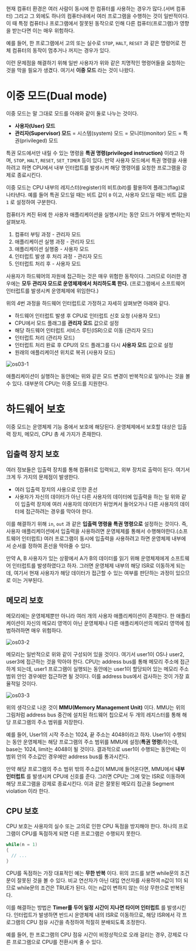 현재 컴퓨터 환경은 여러 사람이 동시에 한 컴퓨터를 사용하는 경우가 많다.(서버 컴퓨터) 그리고 그 외에도 하나의 컴퓨터내에서 여러 프로그램을 수행하는 것이 일반적이다. 이 때 특정 컴퓨터나 프로그램에서 잘못된 동작으로 인해 다른 컴퓨터(프로그램)가 영향을 받는다면 이는 매우 위험하다.

예를 들어, 한 프로그램에서 고의 또는 실수로 ```STOP```, ```HALT```, ```RESET``` 과 같은 명령어로 전체 컴퓨터의 동작이 멈추거나 꺼지는 경우가 있다.

이런 문제점을 해결하기 위해 일반 사용자가 위와 같은 치명적인 명령어들을 요청하는 것을 막을 필요가 생겼다. 여기서 **이중 모드** 라는 것이 나왔다.

# 이중 모드(Dual mode)
이중 모드는 말 그대로 모드를 아래와 같이 둘로 나누는 것이다.
- **사용자(User) 모드**
- **관리자(Supervisor) 모드** = 시스템(system) 모드 = 모니터(monitor) 모드 = 특권(privileged) 모드

특권 모드에서만 내릴 수 있는 명령을 **특권 명령(privileged instruction)** 이라고 하며, ```STOP```, ```HALT```, ```RESET```, ```SET_TIMER``` 등이 있다. 만약 사용자 모드에서 특권 명령을 사용하려고 하면 CPU에서 내부 인터럽트를 발생시켜 해당 명령어를 요청한 프로그램을 강제로 종료시킨다.

이중 모드는 CPU 내부의 레지스터(register)의 비트(bit)를 활용하여 플래그(flag)로 나타낸다. 예를 들어 특권 모드일 때는 비트 값이 ```0``` 이고, 사용자 모드일 때는 비트  값을 ```1``` 로 설정하여 구분한다.

컴퓨터가 켜진 뒤에 한 사용자 애플리케이션을 실행시키는 동안 모드가 어떻게 변하는지 살펴보자.
1. 컴퓨터 부팅 과정            - 관리자 모드
2. 애플리케이션 실행 과정      - 관리자 모드
3. 애플리케이션 실행중         - 사용자 모드
4. 인터럽트 발생 후 처리 과정  - 관리자 모드
5. 인터럽트 처리 후            - 사용자 모드

사용자가 하드웨어의 자원에 접근하는 것은 매우 위험한 동작이다. 그러므로 이러한 경우에는 **모두 관리자 모드로 운영체제에서 처리하도록 한다.** (프로그램에서 소프트웨어 인터럽트를 발생시켜 운영체제에 위임한다.)

위의 4번 과정을 하드웨어 인터럽트로 가정하고 자세히 살펴보면 아래와 같다.
- 하드웨어 인터럽트 발생 후 CPU로 인터럽트 신호 요청 (사용자 모드)
- CPU에서 모드 플래그를 **관리자 모드** 값으로 설정
- 해당 하드웨어 인터럽트 서비스 루틴(ISR)으로 이동 (관리자 모드)
- 인터럽트 처리 (관리자 모드)
- 인터럽트 처리 완료 후 CPU의 모드 플래그를 다시 **사용자 모드** 값으로 설정
- 원래의 애플리케이션 위치로 복귀 (사용자 모드)

![os03-1](https://user-images.githubusercontent.com/34755287/53879654-5c353e80-4052-11e9-9f5a-275642a1ed1d.png)

애플리케이션이 실행하는 동안에는 위와 같은 모드 변경이 반복적으로 일어나는 것을 볼 수 있다. 대부분의 CPU는 이중 모드를 지원한다.


# 하드웨어 보호
이중 모드는 운영체제 기능 중에서 보호에 해당된다. 운영체제에서 보호할 대상은 입출력 장치, 메모리, CPU 총 세 가지가 존재한다.

## 입출력 장치 보호
여러 정보들은 입출력 장치를 통해 컴퓨터로 입력되고, 외부 장치로 출력이 된다. 여기서 크게 두 가지의 문제점이 발생한다.
- 여러 입출력 장치의 사용으로 인한 혼선
- 사용자가 자신의 데이터가 아닌 다른 사용자의 데이터에 입출력을 하는 일
위와 같이 입출력 장치에 여러 사용자의 데이터가 뒤엉켜서 들어오거나 다른 사용자의 데이터에 접근하려는 경우를 막아야 한다.

이를 해결하기 위해 ```in```, ```out``` 과 같은 **입출력 명령을 특권 명령으로** 설정하는 것이다. 즉, 사용자 애플리케이션에서 입출력을 사용하려면 운영체제를 통해서 수행해야한다.(소프트웨어 인터럽트) 여러 프로그램이 동시에 입출력을 사용하려고 하면 운영체제 내부에서 순서를 정하여 혼선을 막아줄 수 있다.

만약 A, B 사용자가 있는 상황에서 A가 B의 데이터를 읽기 위해 운영체제에게 소프트웨어 인터럽트를 발생하였다고 하자. 그러면 운영체제 내부의 해당 ISR로 이동하게 되는데, 여기서 현재 사용자가 해당 데이터가 접근할 수 있는 여부를 판단하는 과정이 있으므로 이는 거부된다.

## 메모리 보호
메모리에는 운영체제뿐만 아니라 여러 개의 사용자 애플리케이션이 존재한다. 한 애플리케이션이 자신의 메모리 영역이 아닌 운영체제나 다른 애플리케이션의 메모리 영역에 침범하려하면 매우 위험하다.

![os03-2](https://user-images.githubusercontent.com/34755287/53879655-5c353e80-4052-11e9-8ec6-8b247850f347.png)

메모리는 일반적으로 위와 같이 구성되어 있을 것이다. 여기서 user1이 OS나 user2, user3에 접근하는 것을 막아야 한다. CPU는 address bus를 통해 메모리 주소에 접근하게 되는데, user1 프로그램이 실행되는 동안에는 user1이 할당되어 있는 메모리 주소 범위 안인 경우에만 접근하면 될 것이다. 이를 address bus에서 검사하는 것이 가장 효율적일 것이다.

![os03-3](https://user-images.githubusercontent.com/34755287/53879656-5c353e80-4052-11e9-901c-8fcf9c2b5e56.png)

위의 생각으로 나온 것이 **MMU(Memory Management Unit)** 이다. MMU는 위의 그림처럼 address bus 중간에 설치된 하드웨어 칩으로서 두 개의 레지스터를 통해 해당 프로그램의 주소 범위를 저장한다.

예를 들어, User1의 시작 주소는 1024, 끝 주소는 4048이라고 하자. User1이 수행되는 동안 운영체제는 해당 프로그램의 주소 범위를 MMU에 설정(**특권 명령**)하는데, base는 1024, limit는 4048이 될 것이다. 결과적으로 user1이 수행되는 동안에는 이 범위 안의 주소값인 경우에만 address bus를 통과시킨다.

만약 해당 프로그램의 주소 범위 밖의 주소값이 MMU에 들어온다면, MMU에서 **내부 인터럽트** 를 발생시켜 CPU에 신호를 준다. 그러면 CPU는 그에 맞는 ISR로 이동하여 해당 프로그램을 강제로 종료시킨다. 이과 같은 잘못된 메모리 접근을 Segment violation 이라 한다.

## CPU 보호
CPU 보호는 사용자의 실수 또는 고의로 인한 CPU 독점을 방지해야 한다. 하나의 프로그램이 CPU를 독점하게 되면 다른 프로그램은 수행되지 못한다.

```cpp
while(n = 1)
{
  // ...
}
```

CPU를 독점하는 가장 대표적인 예는 **무한 반복** 이다. 위의 코드를 보면 while문의 조건문이 잘못된 것을 볼 수 있다. 비교 연산자가 아닌 대입 연산자를 사용하여 n값이 1이 되므로 while문의 조건은 TRUE가 된다. 이는 n값이 변하지 않는 이상 무한으로 반복된다.

이를 해결하는 방법은 **Timer를 두어 일정 시간이 지나면 타이머 인터럽트** 를 발생시킨다. 인터럽트가 발생하면 반드시 운영체제 내의 ISR로 이동하므로, 해당 ISR에서 각 프로그램의 CPU 점유 시간을 측정하여 적절히 분배되도록 조정한다.

예를 들어, 한 프로그램의 CPU 점유 시간이 비정상적으로 오래 걸리는 경우, 강제로 다른 프로그램으로 CPU를 전환시켜 줄 수 있다.
